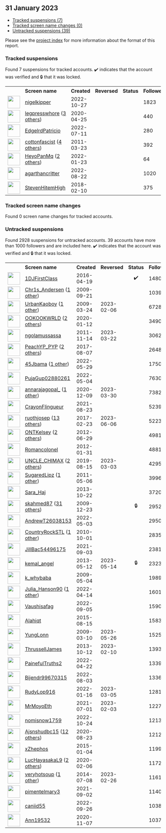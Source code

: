 ## 31 January 2023

* [Tracked suspensions (7)](#tracked-suspensions)
* [Tracked screen name changes (0)](#tracked-screen-name-changes)
* [Untracked suspensions (39)](#untracked-suspensions)

Please see the [project index](https://github.com/travisbrown/twitter-watch) for more information about the format of this report.

### Tracked suspensions

Found 7 suspensions for tracked accounts.
  ✔️ indicates that the account was verified and 🔒 that it was locked.

<table>
    <tr>
        <th></th>
        <th align="left">Screen name</th>
        <th align="left">Created</th>
        <th align="left">Reversed</th>
        <th align="left">Status</th>
        <th align="left">Followers</th>
        <th align="left">Ranking</th></tr>
    </tr>
        <tr>
            <td><a href="https://twitter.com/intent/user?user_id=1585570063817506818">
                <img src="https://pbs.twimg.com/profile_images/1585571458796949506/mmxR6si3_normal.jpg" width="40px" height="40px" align="center"/></a>
            </td>
            <td>
                <a href="https://twitter.com/nigelkipper">nigelkipper</a></td>
            <td>2022-10-27</td>
            <td></td>
            <td align="center"></td>
            <td>1823</td>
            <td>2933</td>
        </tr>
        <tr>
            <td><a href="https://twitter.com/intent/user?user_id=1254137124359561216">
                <img src="https://pbs.twimg.com/profile_images/1557404610104819712/ZwwsFaSC_normal.jpg" width="40px" height="40px" align="center"/></a>
            </td>
            <td>
                <a href="https://twitter.com/legpresswhore">legpresswhore</a>&nbsp;(<a href="https://api.memory.lol/v1/tw/id/1254137124359561216">3 others</a>)&nbsp;</td>
            <td>2020-04-25</td>
            <td></td>
            <td align="center"></td>
            <td>440</td>
            <td>6788</td>
        </tr>
        <tr>
            <td><a href="https://twitter.com/intent/user?user_id=1546443630356926466">
                <img src="https://pbs.twimg.com/profile_images/1557096669493075968/WpcuhD9y_normal.jpg" width="40px" height="40px" align="center"/></a>
            </td>
            <td>
                <a href="https://twitter.com/EdgelrdPatricio">EdgelrdPatricio</a></td>
            <td>2022-07-11</td>
            <td></td>
            <td align="center"></td>
            <td>280</td>
            <td>10935</td>
        </tr>
        <tr>
            <td><a href="https://twitter.com/intent/user?user_id=270638265">
                <img src="https://pbs.twimg.com/profile_images/1541843894698213376/g_FIn59w_normal.jpg" width="40px" height="40px" align="center"/></a>
            </td>
            <td>
                <a href="https://twitter.com/cottonfascist">cottonfascist</a>&nbsp;(<a href="https://api.memory.lol/v1/tw/id/270638265">4 others</a>)&nbsp;</td>
            <td>2011-03-23</td>
            <td></td>
            <td align="center"></td>
            <td>392</td>
            <td>25791</td>
        </tr>
        <tr>
            <td><a href="https://twitter.com/intent/user?user_id=1485172934515830786">
                <img src="https://pbs.twimg.com/profile_images/1570500251772928001/jXjjCe1n_normal.jpg" width="40px" height="40px" align="center"/></a>
            </td>
            <td>
                <a href="https://twitter.com/HeyoPanMq">HeyoPanMq</a>&nbsp;(<a href="https://api.memory.lol/v1/tw/id/1485172934515830786">2 others</a>)&nbsp;</td>
            <td>2022-01-23</td>
            <td></td>
            <td align="center"></td>
            <td>64</td>
            <td>51517</td>
        </tr>
        <tr>
            <td><a href="https://twitter.com/intent/user?user_id=1561754741213888514">
                <img src="https://pbs.twimg.com/profile_images/1570002388949372928/C6Foe422_normal.jpg" width="40px" height="40px" align="center"/></a>
            </td>
            <td>
                <a href="https://twitter.com/agarthancritter">agarthancritter</a></td>
            <td>2022-08-22</td>
            <td></td>
            <td align="center"></td>
            <td>1020</td>
            <td>82939</td>
        </tr>
        <tr>
            <td><a href="https://twitter.com/intent/user?user_id=962417205311868928">
                <img src="https://pbs.twimg.com/profile_images/1593506505407471616/jbG2Rp40_normal.jpg" width="40px" height="40px" align="center"/></a>
            </td>
            <td>
                <a href="https://twitter.com/StevenHitemHigh">StevenHitemHigh</a></td>
            <td>2018-02-10</td>
            <td></td>
            <td align="center"></td>
            <td>375</td>
            <td>87343</td>
        </tr></table>

### Tracked screen name changes

Found 0 screen name changes for tracked accounts.

### Untracked suspensions

Found 2928 suspensions for untracked accounts.
39 accounts have more than 1000 followers and are included here.
  ✔️ indicates that the account was verified and 🔒 that it was locked.

<table>
    <tr>
        <th></th>
        <th align="left">Screen name</th>
        <th align="left">Created</th>
        <th align="left">Reversed</th>
        <th align="left">Status</th>
        <th align="left">Followers</th>
    </tr>
        <tr>
            <td><a href="https://twitter.com/intent/user?user_id=722299932292616192">
                <img src="https://pbs.twimg.com/profile_images/1571988801848844289/YLolIm60_normal.jpg" width="40px" height="40px" align="center"/></a>
            </td>
            <td>
                <a href="https://twitter.com/1DJFirstClass">1DJFirstClass</a></td>
            <td>2016-04-19</td>
            <td></td>
            <td align="center">✔️</td>
            <td>148040</td>
        </tr>
        <tr>
            <td><a href="https://twitter.com/intent/user?user_id=75965240">
                <img src="https://pbs.twimg.com/profile_images/1031000368199725056/VtSoWAqU_normal.jpg" width="40px" height="40px" align="center"/></a>
            </td>
            <td>
                <a href="https://twitter.com/Chr1s_Andersen">Chr1s_Andersen</a>&nbsp;(<a href="https://api.memory.lol/v1/tw/id/75965240">1 other</a>)&nbsp;</td>
            <td>2009-09-21</td>
            <td></td>
            <td align="center"></td>
            <td>103945</td>
        </tr>
        <tr>
            <td><a href="https://twitter.com/intent/user?user_id=26266863">
                <img src="https://pbs.twimg.com/profile_images/1587537414511132672/LFWA3L2J_normal.jpg" width="40px" height="40px" align="center"/></a>
            </td>
            <td>
                <a href="https://twitter.com/UrbanKaoboy">UrbanKaoboy</a>&nbsp;(<a href="https://api.memory.lol/v1/tw/id/26266863">1 other</a>)&nbsp;</td>
            <td>2009-03-24</td>
            <td>2023-02-06</td>
            <td align="center"></td>
            <td>67286</td>
        </tr>
        <tr>
            <td><a href="https://twitter.com/intent/user?user_id=1216375079925374976">
                <img src="https://pbs.twimg.com/profile_images/1554013032459763712/e2eumVnp_normal.jpg" width="40px" height="40px" align="center"/></a>
            </td>
            <td>
                <a href="https://twitter.com/OOKOOKWRLD">OOKOOKWRLD</a>&nbsp;(<a href="https://api.memory.lol/v1/tw/id/1216375079925374976">2 others</a>)&nbsp;</td>
            <td>2020-01-12</td>
            <td></td>
            <td align="center"></td>
            <td>34909</td>
        </tr>
        <tr>
            <td><a href="https://twitter.com/intent/user?user_id=412545053">
                <img src="https://pbs.twimg.com/profile_images/1363481693512998913/T84JuHBV_normal.jpg" width="40px" height="40px" align="center"/></a>
            </td>
            <td>
                <a href="https://twitter.com/ngolamussassa">ngolamussassa</a></td>
            <td>2011-11-14</td>
            <td>2023-03-22</td>
            <td align="center"></td>
            <td>30621</td>
        </tr>
        <tr>
            <td><a href="https://twitter.com/intent/user?user_id=894509734975295489">
                <img src="https://pbs.twimg.com/profile_images/1543868783697473536/63lr5UBY_normal.jpg" width="40px" height="40px" align="center"/></a>
            </td>
            <td>
                <a href="https://twitter.com/PeachYP_PYP">PeachYP_PYP</a>&nbsp;(<a href="https://api.memory.lol/v1/tw/id/894509734975295489">2 others</a>)&nbsp;</td>
            <td>2017-08-07</td>
            <td></td>
            <td align="center"></td>
            <td>26488</td>
        </tr>
        <tr>
            <td><a href="https://twitter.com/intent/user?user_id=1531051309671059456">
                <img src="https://pbs.twimg.com/profile_images/1597821698258223105/9uineRQi_normal.jpg" width="40px" height="40px" align="center"/></a>
            </td>
            <td>
                <a href="https://twitter.com/45Jbama">45Jbama</a>&nbsp;(<a href="https://api.memory.lol/v1/tw/id/1531051309671059456">1 other</a>)&nbsp;</td>
            <td>2022-05-29</td>
            <td></td>
            <td align="center"></td>
            <td>17501</td>
        </tr>
        <tr>
            <td><a href="https://twitter.com/intent/user?user_id=1521808453848932359">
                <img src="https://pbs.twimg.com/profile_images/1521809017978646528/G5SZyT8l_normal.jpg" width="40px" height="40px" align="center"/></a>
            </td>
            <td>
                <a href="https://twitter.com/PujaGup02880261">PujaGup02880261</a></td>
            <td>2022-05-04</td>
            <td></td>
            <td align="center"></td>
            <td>7630</td>
        </tr>
        <tr>
            <td><a href="https://twitter.com/intent/user?user_id=1336537855649329154">
                <img src="https://pbs.twimg.com/profile_images/1553171409861595142/-XJ2aRyJ_normal.jpg" width="40px" height="40px" align="center"/></a>
            </td>
            <td>
                <a href="https://twitter.com/annarajagopal_">annarajagopal_</a>&nbsp;(<a href="https://api.memory.lol/v1/tw/id/1336537855649329154">1 other</a>)&nbsp;</td>
            <td>2020-12-09</td>
            <td>2023-03-30</td>
            <td align="center"></td>
            <td>7382</td>
        </tr>
        <tr>
            <td><a href="https://twitter.com/intent/user?user_id=1429777033475788801">
                <img src="https://pbs.twimg.com/profile_images/1430441566796140551/UnXccdjr_normal.jpg" width="40px" height="40px" align="center"/></a>
            </td>
            <td>
                <a href="https://twitter.com/CrayonFlingueur">CrayonFlingueur</a></td>
            <td>2021-08-23</td>
            <td></td>
            <td align="center"></td>
            <td>5239</td>
        </tr>
        <tr>
            <td><a href="https://twitter.com/intent/user?user_id=834778631087996928">
                <img src="https://pbs.twimg.com/profile_images/1514297283814252558/RO5heSl2_normal.jpg" width="40px" height="40px" align="center"/></a>
            </td>
            <td>
                <a href="https://twitter.com/ruothjosep">ruothjosep</a>&nbsp;(<a href="https://api.memory.lol/v1/tw/id/834778631087996928">13 others</a>)&nbsp;</td>
            <td>2017-02-23</td>
            <td>2023-06-06</td>
            <td align="center"></td>
            <td>5223</td>
        </tr>
        <tr>
            <td><a href="https://twitter.com/intent/user?user_id=621502494">
                <img src="https://pbs.twimg.com/profile_images/1408169750568525824/GtBSghG1_normal.jpg" width="40px" height="40px" align="center"/></a>
            </td>
            <td>
                <a href="https://twitter.com/ONTKelsey">ONTKelsey</a>&nbsp;(<a href="https://api.memory.lol/v1/tw/id/621502494">2 others</a>)&nbsp;</td>
            <td>2012-06-29</td>
            <td></td>
            <td align="center"></td>
            <td>4981</td>
        </tr>
        <tr>
            <td><a href="https://twitter.com/intent/user?user_id=479653703">
                <img src="https://pbs.twimg.com/profile_images/1440639758351290375/fp1Bw2M9_normal.jpg" width="40px" height="40px" align="center"/></a>
            </td>
            <td>
                <a href="https://twitter.com/Romancolonel">Romancolonel</a></td>
            <td>2012-01-31</td>
            <td></td>
            <td align="center"></td>
            <td>4881</td>
        </tr>
        <tr>
            <td><a href="https://twitter.com/intent/user?user_id=1161996807410466816">
                <img src="https://pbs.twimg.com/profile_images/1483748919083474944/9GeyHdte_normal.jpg" width="40px" height="40px" align="center"/></a>
            </td>
            <td>
                <a href="https://twitter.com/UNCLE_CHIMAX">UNCLE_CHIMAX</a>&nbsp;(<a href="https://api.memory.lol/v1/tw/id/1161996807410466816">2 others</a>)&nbsp;</td>
            <td>2019-08-15</td>
            <td>2023-03-03</td>
            <td align="center"></td>
            <td>4295</td>
        </tr>
        <tr>
            <td><a href="https://twitter.com/intent/user?user_id=293940158">
                <img src="https://pbs.twimg.com/profile_images/1481317719941210119/MtYS--ph_normal.jpg" width="40px" height="40px" align="center"/></a>
            </td>
            <td>
                <a href="https://twitter.com/SugaredLipz">SugaredLipz</a>&nbsp;(<a href="https://api.memory.lol/v1/tw/id/293940158">1 other</a>)&nbsp;</td>
            <td>2011-05-06</td>
            <td></td>
            <td align="center"></td>
            <td>3996</td>
        </tr>
        <tr>
            <td><a href="https://twitter.com/intent/user?user_id=2149292156">
                <img src="https://pbs.twimg.com/profile_images/1460623738119069699/x7gjgES4_normal.jpg" width="40px" height="40px" align="center"/></a>
            </td>
            <td>
                <a href="https://twitter.com/Sara_Haj">Sara_Haj</a></td>
            <td>2013-10-22</td>
            <td></td>
            <td align="center"></td>
            <td>3720</td>
        </tr>
        <tr>
            <td><a href="https://twitter.com/intent/user?user_id=98950596">
                <img src="https://pbs.twimg.com/profile_images/1564995774202519555/13U52fVX_normal.jpg" width="40px" height="40px" align="center"/></a>
            </td>
            <td>
                <a href="https://twitter.com/skahmed87">skahmed87</a>&nbsp;(<a href="https://api.memory.lol/v1/tw/id/98950596">31 others</a>)&nbsp;</td>
            <td>2009-12-23</td>
            <td></td>
            <td align="center">🔒</td>
            <td>2952</td>
        </tr>
        <tr>
            <td><a href="https://twitter.com/intent/user?user_id=1521617566237696000">
                <img src="https://pbs.twimg.com/profile_images/1594068634195955713/NxBzD3O1_normal.jpg" width="40px" height="40px" align="center"/></a>
            </td>
            <td>
                <a href="https://twitter.com/AndrewT26038153">AndrewT26038153</a></td>
            <td>2022-05-03</td>
            <td></td>
            <td align="center"></td>
            <td>2950</td>
        </tr>
        <tr>
            <td><a href="https://twitter.com/intent/user?user_id=197545745">
                <img src="https://pbs.twimg.com/profile_images/1265770441387307008/8aOyontZ_normal.jpg" width="40px" height="40px" align="center"/></a>
            </td>
            <td>
                <a href="https://twitter.com/CountryRockSTL">CountryRockSTL</a>&nbsp;(<a href="https://api.memory.lol/v1/tw/id/197545745">1 other</a>)&nbsp;</td>
            <td>2010-10-01</td>
            <td></td>
            <td align="center"></td>
            <td>2835</td>
        </tr>
        <tr>
            <td><a href="https://twitter.com/intent/user?user_id=1433781025122013206">
                <img src="https://pbs.twimg.com/profile_images/1433781057212633111/kmgPzW5r_normal.jpg" width="40px" height="40px" align="center"/></a>
            </td>
            <td>
                <a href="https://twitter.com/JillBac54496175">JillBac54496175</a></td>
            <td>2021-09-03</td>
            <td></td>
            <td align="center"></td>
            <td>2381</td>
        </tr>
        <tr>
            <td><a href="https://twitter.com/intent/user?user_id=1423245498">
                <img src="https://pbs.twimg.com/profile_images/1538559659790958595/lbsVpmGb_normal.jpg" width="40px" height="40px" align="center"/></a>
            </td>
            <td>
                <a href="https://twitter.com/kemal_angel">kemal_angel</a></td>
            <td>2013-05-12</td>
            <td>2023-05-14</td>
            <td align="center">🔒</td>
            <td>2323</td>
        </tr>
        <tr>
            <td><a href="https://twitter.com/intent/user?user_id=37726791">
                <img src="https://pbs.twimg.com/profile_images/979599206/abefe_s_car_gift_2_me_normal.png" width="40px" height="40px" align="center"/></a>
            </td>
            <td>
                <a href="https://twitter.com/k_whybaba">k_whybaba</a></td>
            <td>2009-05-04</td>
            <td></td>
            <td align="center"></td>
            <td>1989</td>
        </tr>
        <tr>
            <td><a href="https://twitter.com/intent/user?user_id=1514402501973454848">
                <img src="https://pbs.twimg.com/profile_images/1592845206319243264/4QzJUyFc_normal.jpg" width="40px" height="40px" align="center"/></a>
            </td>
            <td>
                <a href="https://twitter.com/Julia_Hanson90">Julia_Hanson90</a>&nbsp;(<a href="https://api.memory.lol/v1/tw/id/1514402501973454848">1 other</a>)&nbsp;</td>
            <td>2022-04-14</td>
            <td></td>
            <td align="center"></td>
            <td>1601</td>
        </tr>
        <tr>
            <td><a href="https://twitter.com/intent/user?user_id=1566908819493588994">
                <img src="https://pbs.twimg.com/profile_images/1586213332754829314/blX4K7AQ_normal.png" width="40px" height="40px" align="center"/></a>
            </td>
            <td>
                <a href="https://twitter.com/Vaushisafag">Vaushisafag</a></td>
            <td>2022-09-05</td>
            <td></td>
            <td align="center"></td>
            <td>1590</td>
        </tr>
        <tr>
            <td><a href="https://twitter.com/intent/user?user_id=3424431178">
                <img src="https://pbs.twimg.com/profile_images/1583295782123438080/g2HuHVLw_normal.jpg" width="40px" height="40px" align="center"/></a>
            </td>
            <td>
                <a href="https://twitter.com/Alahiqt">Alahiqt</a></td>
            <td>2015-08-15</td>
            <td></td>
            <td align="center"></td>
            <td>1583</td>
        </tr>
        <tr>
            <td><a href="https://twitter.com/intent/user?user_id=23575339">
                <img src="https://pbs.twimg.com/profile_images/1592299064078618624/uA6S2vwz_normal.jpg" width="40px" height="40px" align="center"/></a>
            </td>
            <td>
                <a href="https://twitter.com/YungLonn">YungLonn</a></td>
            <td>2009-03-10</td>
            <td>2023-05-26</td>
            <td align="center"></td>
            <td>1525</td>
        </tr>
        <tr>
            <td><a href="https://twitter.com/intent/user?user_id=710982731">
                <img src="https://pbs.twimg.com/profile_images/1315623972554317824/ZRxmWQ01_normal.jpg" width="40px" height="40px" align="center"/></a>
            </td>
            <td>
                <a href="https://twitter.com/ThrussellJames">ThrussellJames</a></td>
            <td>2013-10-12</td>
            <td>2023-02-10</td>
            <td align="center"></td>
            <td>1393</td>
        </tr>
        <tr>
            <td><a href="https://twitter.com/intent/user?user_id=1517563083346092035">
                <img src="https://pbs.twimg.com/profile_images/1590798198355988509/viAqTBHK_normal.jpg" width="40px" height="40px" align="center"/></a>
            </td>
            <td>
                <a href="https://twitter.com/PainefulTruths2">PainefulTruths2</a></td>
            <td>2022-04-22</td>
            <td></td>
            <td align="center"></td>
            <td>1339</td>
        </tr>
        <tr>
            <td><a href="https://twitter.com/intent/user?user_id=1554748156126330880">
                <img src="https://pbs.twimg.com/profile_images/1588594264040161281/GmtUse8Z_normal.jpg" width="40px" height="40px" align="center"/></a>
            </td>
            <td>
                <a href="https://twitter.com/Bijendr99670315">Bijendr99670315</a></td>
            <td>2022-08-03</td>
            <td></td>
            <td align="center"></td>
            <td>1336</td>
        </tr>
        <tr>
            <td><a href="https://twitter.com/intent/user?user_id=1482807171427364865">
                <img src="https://pbs.twimg.com/profile_images/1511740709404962822/FZjxdnjj_normal.jpg" width="40px" height="40px" align="center"/></a>
            </td>
            <td>
                <a href="https://twitter.com/RudyLop916">RudyLop916</a></td>
            <td>2022-01-16</td>
            <td>2023-03-05</td>
            <td align="center"></td>
            <td>1281</td>
        </tr>
        <tr>
            <td><a href="https://twitter.com/intent/user?user_id=1410423890879340544">
                <img src="https://pbs.twimg.com/profile_images/1596616343469662208/TunEn46P_normal.jpg" width="40px" height="40px" align="center"/></a>
            </td>
            <td>
                <a href="https://twitter.com/MrMoyoEth">MrMoyoEth</a></td>
            <td>2021-07-01</td>
            <td>2023-02-03</td>
            <td align="center"></td>
            <td>1227</td>
        </tr>
        <tr>
            <td><a href="https://twitter.com/intent/user?user_id=1584624277927649286">
                <img src="https://pbs.twimg.com/profile_images/1585350123025989660/YEgj1ljw_normal.jpg" width="40px" height="40px" align="center"/></a>
            </td>
            <td>
                <a href="https://twitter.com/nomisnow1759">nomisnow1759</a></td>
            <td>2022-10-24</td>
            <td></td>
            <td align="center"></td>
            <td>1213</td>
        </tr>
        <tr>
            <td><a href="https://twitter.com/intent/user?user_id=1297472501077876736">
                <img src="https://pbs.twimg.com/profile_images/1597239419492528129/jWFMVjIK_normal.jpg" width="40px" height="40px" align="center"/></a>
            </td>
            <td>
                <a href="https://twitter.com/Ajsnshudbc15">Ajsnshudbc15</a>&nbsp;(<a href="https://api.memory.lol/v1/tw/id/1297472501077876736">12 others</a>)&nbsp;</td>
            <td>2020-08-23</td>
            <td></td>
            <td align="center"></td>
            <td>1212</td>
        </tr>
        <tr>
            <td><a href="https://twitter.com/intent/user?user_id=2958015026">
                <img src="https://pbs.twimg.com/profile_images/1319680149307129858/6AL6Yh0A_normal.jpg" width="40px" height="40px" align="center"/></a>
            </td>
            <td>
                <a href="https://twitter.com/xZhephos">xZhephos</a></td>
            <td>2015-01-04</td>
            <td></td>
            <td align="center"></td>
            <td>1199</td>
        </tr>
        <tr>
            <td><a href="https://twitter.com/intent/user?user_id=1225502829433032705">
                <img src="https://pbs.twimg.com/profile_images/1596172463754330112/aL1pmpz7_normal.jpg" width="40px" height="40px" align="center"/></a>
            </td>
            <td>
                <a href="https://twitter.com/LucHayasakaL9">LucHayasakaL9</a>&nbsp;(<a href="https://api.memory.lol/v1/tw/id/1225502829433032705">2 others</a>)&nbsp;</td>
            <td>2020-02-06</td>
            <td></td>
            <td align="center"></td>
            <td>1172</td>
        </tr>
        <tr>
            <td><a href="https://twitter.com/intent/user?user_id=2611094983">
                <img src="https://pbs.twimg.com/profile_images/1589284190696136704/znWTUBCm_normal.jpg" width="40px" height="40px" align="center"/></a>
            </td>
            <td>
                <a href="https://twitter.com/veryhotsoup">veryhotsoup</a>&nbsp;(<a href="https://api.memory.lol/v1/tw/id/2611094983">1 other</a>)&nbsp;</td>
            <td>2014-07-08</td>
            <td>2023-02-26</td>
            <td align="center"></td>
            <td>1161</td>
        </tr>
        <tr>
            <td><a href="https://twitter.com/intent/user?user_id=1433483028051996679">
                <img src="https://pbs.twimg.com/profile_images/1433483507188305926/SwOT6oFO_normal.jpg" width="40px" height="40px" align="center"/></a>
            </td>
            <td>
                <a href="https://twitter.com/pimentelmary3">pimentelmary3</a></td>
            <td>2021-09-02</td>
            <td></td>
            <td align="center"></td>
            <td>1140</td>
        </tr>
        <tr>
            <td><a href="https://twitter.com/intent/user?user_id=1574500299141693440">
                <img src="https://pbs.twimg.com/profile_images/1574502587793129491/tnZdDGE5_normal.jpg" width="40px" height="40px" align="center"/></a>
            </td>
            <td>
                <a href="https://twitter.com/caniid55">caniid55</a></td>
            <td>2022-09-26</td>
            <td></td>
            <td align="center"></td>
            <td>1038</td>
        </tr>
        <tr>
            <td><a href="https://twitter.com/intent/user?user_id=1324926730180685825">
                <img src="https://pbs.twimg.com/profile_images/1482480334663000067/JudDdGuE_normal.jpg" width="40px" height="40px" align="center"/></a>
            </td>
            <td>
                <a href="https://twitter.com/Ann19532">Ann19532</a></td>
            <td>2020-11-07</td>
            <td></td>
            <td align="center"></td>
            <td>1037</td>
        </tr></table>
